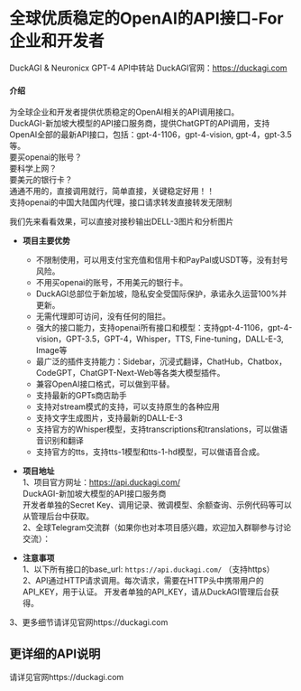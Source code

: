 # 全球优质稳定的OpenAI的API接口-For企业和开发者
DuckAGI & Neuronicx GPT-4 API中转站
DuckAGI官网：https://duckagi.com
#### 介绍
为全球企业和开发者提供优质稳定的OpenAI相关的API调用接口。    
DuckAGI-新加坡大模型的API接口服务商，提供ChatGPT的API调用，支持OpenAI全部的最新API接口，包括：gpt-4-1106，gpt-4-vision, gpt-4，gpt-3.5等。          
要买openai的账号？   
要科学上网？  
要美元的银行卡？  
通通不用的，直接调用就行，简单直接，关键稳定好用！！  
支持openai的中国大陆国内代理，接口请求转发直接转发无限制     

我们先来看看效果，可以直接对接秒输出DELL-3图片和分析图片



- **项目主要优势**  
  * 不限制使用，可以用支付宝充值和信用卡和PayPal或USDT等，没有封号风险。
  * 不用买openai的账号，不用美元的银行卡。
  * DuckAGI总部位于新加坡，隐私安全受国际保护，承诺永久运营100%并更新。 
  * 无需代理即可访问，没有任何的阻拦。  
  * 强大的接口能力，支持openai所有接口和模型：支持gpt-4-1106，gpt-4-vision，GPT-3.5，GPT-4，Whisper，TTS, Fine-tuning，DALL-E-3, Image等    
  * 最广泛的插件支持能力：Sidebar，沉浸式翻译，ChatHub，Chatbox，CodeGPT，ChatGPT-Next-Web等各类大模型插件。    
  * 兼容OpenAI接口格式，可以做到平替。
  * 支持最新的GPTs商店助手
  * 支持对stream模式的支持，可以支持原生的各种应用   
  * 支持文字生成图片，支持最新的DALL-E-3   
  * 支持官方的Whisper模型，支持transcriptions和translations，可以做语音识别和翻译   
  * 支持官方的tts，支持tts-1模型和tts-1-hd模型，可以做语音合成。

- **项目地址**   
1、项目官方网址：https://api.duckagi.com/  
   DuckAGI-新加坡大模型的API接口服务商  
   开发者单独的Secret Key、调用记录、微调模型、余额查询、示例代码等可以从管理后台中获取。        
2、全球Telegram交流群（如果你也对本项目感兴趣，欢迎加入群聊参与讨论交流）：    


 
- **注意事项**   
1、以下所有接口的base_url: `https://api.duckagi.com/` （支持https）<br>
2、API通过HTTP请求调用。每次请求，需要在HTTP头中携带用户的API_KEY，用于认证。 开发者单独的API_KEY，请从DuckAGI管理后台获得。 
 
3、更多细节请详见官网https://duckagi.com
## 更详细的API说明 ## 
请详见官网https://duckagi.com
